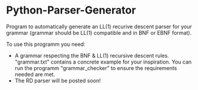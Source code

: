 # Python-Parser-Generator
Program to automatically generate an LL(1) recurive descent parser for your grammar (grammar should be LL(1) compatible and in BNF or EBNF format).

To use this programm you need:
- A grammar respecting the BNF & LL(1) recursive descent rules. "grammar.txt" contains a concrete example for your inspiration. You can run the programm "grammar_checker" to ensure the requirements needed are met.
- The RD parser will be posted soon!
